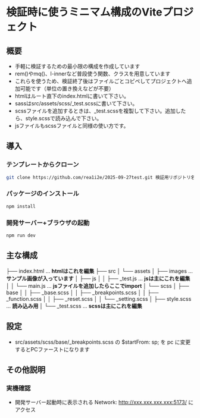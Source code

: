 # 検証時に使うミニマム構成のViteプロジェクト

## 概要
- 手軽に検証するための最小限の構成を作成しています
- rem()やmq()、l-innerなど普段使う関数、クラスを用意しています
- これらを使うため、検証終了後はファイルごとコピペしてプロジェクトへ追加可能です（単位の置き換えなどが不要）
- htmlはルート直下のindex.htmlに書いて下さい。
- sassはsrc/assets/scss/_test.scssに書いて下さい。
- scssファイルを追加するときは、_test.scssを複製して下さい。追加したら、style.scssで読み込んで下さい。
- jsファイルもscssファイルと同様の使い方です。

## 導入
### テンプレートからクローン

```bash
git clone https://github.com/rea1i2e/2025-09-27test.git 検証用リポジトリ名
```

### パッケージのインストール

```bash
npm install
```

### 開発サーバー+ブラウザの起動

```bash
npm run dev
```

## 主な構成
├── index.html … **htmlはこれを編集**
├── src
│   └── assets
│       ├── images … **サンプル画像が入っています**
│       ├── js
│       │   ├── _test.js … **jsは主にこれを編集**
│       │   └── main.js … **jsファイルを追加したらここでimport**
│       └── scss
│           ├── base
│           │   ├── _base.scss
│           │   ├── _breakpoints.scss
│           │   ├── _function.scss
│           │   ├── _reset.scss
│           │   └── _setting.scss
│           ├── style.scss … **読み込み用**
│           └── _test.scss … **scssは主にこれを編集**


## 設定
- src/assets/scss/base/_breakpoints.scss の $startFrom: sp; を pc に変更するとPCファーストになります

## その他説明
### 実機確認
- 開発サーバー起動時に表示される  Network: http://xxx.xxx.xxx.xxx:5173/ にアクセス